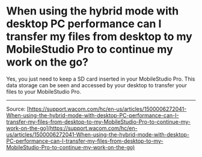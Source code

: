 # When using the hybrid mode with desktop PC performance can I transfer my files from desktop to my MobileStudio Pro to continue my work on the go?

Yes, you just need to keep a SD card inserted in your MobileStudio Pro. This data storage can be seen and accessed by your desktop to transfer your files to your MobileStudio Pro.

---
Source: [https://support.wacom.com/hc/en-us/articles/1500006272041-When-using-the-hybrid-mode-with-desktop-PC-performance-can-I-transfer-my-files-from-desktop-to-my-MobileStudio-Pro-to-continue-my-work-on-the-go](https://support.wacom.com/hc/en-us/articles/1500006272041-When-using-the-hybrid-mode-with-desktop-PC-performance-can-I-transfer-my-files-from-desktop-to-my-MobileStudio-Pro-to-continue-my-work-on-the-go)
